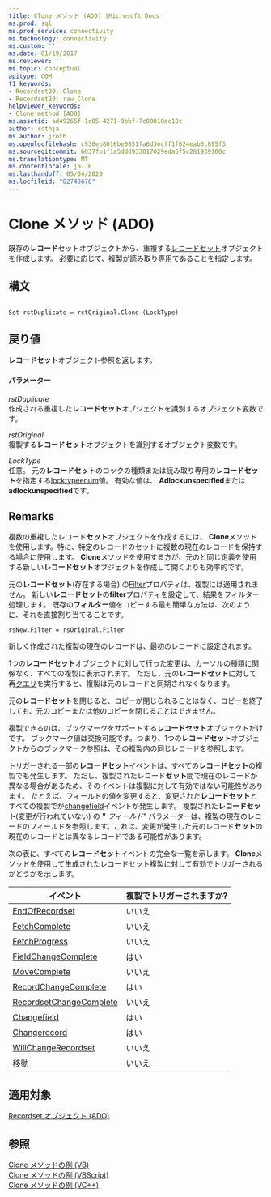 ```yaml
---
title: Clone メソッド (ADO) |Microsoft Docs
ms.prod: sql
ms.prod_service: connectivity
ms.technology: connectivity
ms.custom: ''
ms.date: 01/19/2017
ms.reviewer: ''
ms.topic: conceptual
apitype: COM
f1_keywords:
- Recordset20::Clone
- Recordset20::raw_Clone
helpviewer_keywords:
- Clone method [ADO]
ms.assetid: ad49265f-1c05-4271-9bbf-7c00010ac18c
author: rothja
ms.author: jroth
ms.openlocfilehash: c936eb8016be0851fa6d3ecff1f624eab6c895f3
ms.sourcegitcommit: 6037fb1f1a5ddd933017029eda5f5c281939100c
ms.translationtype: MT
ms.contentlocale: ja-JP
ms.lasthandoff: 05/04/2020
ms.locfileid: "82748678"
---
```

# <a name="clone-method-ado"></a>Clone メソッド (ADO)
既存の**レコード**セットオブジェクトから、重複する[レコードセット](../../../ado/reference/ado-api/recordset-object-ado.md)オブジェクトを作成します。 必要に応じて、複製が読み取り専用であることを指定します。  
  
## <a name="syntax"></a>構文  
  
```  
  
Set rstDuplicate = rstOriginal.Clone (LockType)  
```  
  
## <a name="return-value"></a>戻り値  
 **レコードセット**オブジェクト参照を返します。  
  
#### <a name="parameters"></a>パラメーター  
 *rstDuplicate*  
 作成される重複した**レコードセット**オブジェクトを識別するオブジェクト変数です。  
  
 *rstOriginal*  
 複製する**レコードセット**オブジェクトを識別するオブジェクト変数です。  
  
 *LockType*  
 任意。 元の**レコードセット**のロックの種類または読み取り専用の**レコードセット**を指定する[locktypeenum](../../../ado/reference/ado-api/locktypeenum.md)値。 有効な値は、 **Adlockunspecified**または**adlockunspecified**です。  
  
## <a name="remarks"></a>Remarks  
 複数の重複したレコード**セット**オブジェクトを作成するには、 **Clone**メソッドを使用します。特に、特定のレコードのセットに複数の現在のレコードを保持する場合に使用します。 **Clone**メソッドを使用する方が、元のと同じ定義を使用する新しい**レコードセット**オブジェクトを作成して開くよりも効率的です。  
  
 元の**レコードセット**(存在する場合) の[Filter](../../../ado/reference/ado-api/filter-property.md)プロパティは、複製には適用されません。 新しい**レコードセット**の**filter**プロパティを設定して、結果をフィルター処理します。 既存の**フィルター**値をコピーする最も簡単な方法は、次のように、それを直接割り当てることです。  
  
```  
rsNew.Filter = rsOriginal.Filter  
```  
  
 新しく作成された複製の現在のレコードは、最初のレコードに設定されます。  
  
 1つの**レコードセット**オブジェクトに対して行った変更は、カーソルの種類に関係なく、すべての複製に表示されます。 ただし、元の**レコードセット**に対して再[クエリ](../../../ado/reference/ado-api/requery-method.md)を実行すると、複製は元のレコードと同期されなくなります。  
  
 元の**レコードセット**を閉じると、コピーが閉じられることはなく、コピーを終了しても、元のコピーまたは他のコピーを閉じることはできません。  
  
 複製できるのは、ブックマークをサポートする**レコードセット**オブジェクトだけです。 ブックマーク値は交換可能です。つまり、1つの**レコードセット**オブジェクトからのブックマーク参照は、その複製内の同じレコードを参照します。  
  
 トリガーされる一部の**レコードセット**イベントは、すべての**レコードセット**の複製でも発生します。 ただし、複製されたレコード**セット**間で現在のレコードが異なる場合があるため、そのイベントは複製に対して有効ではない可能性があります。 たとえば、フィールドの値を変更すると、変更された**レコードセット**とすべての複製でが[changefield](../../../ado/reference/ado-api/willchangefield-and-fieldchangecomplete-events-ado.md)イベントが発生します。 複製された**レコードセット**(変更が行われていない) の **"** *フィールド*" パラメーターは、複製の現在のレコードのフィールドを参照します。これは、変更が発生した元のレコード**セット**の現在のレコードとは異なるレコードである可能性があります。  
  
 次の表に、すべての**レコードセット**イベントの完全な一覧を示します。 **Clone**メソッドを使用して生成されたレコードセット複製に対して有効でトリガーされるかどうかを示します。  
  
|イベント|複製でトリガーされますか?|  
|-----------|--------------------------|  
|[EndOfRecordset](../../../ado/reference/ado-api/endofrecordset-event-ado.md)|いいえ|  
|[FetchComplete](../../../ado/reference/ado-api/fetchcomplete-event-ado.md)|いいえ|  
|[FetchProgress](../../../ado/reference/ado-api/fetchprogress-event-ado.md)|いいえ|  
|[FieldChangeComplete](../../../ado/reference/ado-api/willchangefield-and-fieldchangecomplete-events-ado.md)|はい|  
|[MoveComplete](../../../ado/reference/ado-api/willmove-and-movecomplete-events-ado.md)|いいえ|  
|[RecordChangeComplete](../../../ado/reference/ado-api/willchangerecord-and-recordchangecomplete-events-ado.md)|はい|  
|[RecordsetChangeComplete](../../../ado/reference/ado-api/willchangerecordset-and-recordsetchangecomplete-events-ado.md)|いいえ|  
|[Changefield](../../../ado/reference/ado-api/willchangefield-and-fieldchangecomplete-events-ado.md)|はい|  
|[Changerecord](../../../ado/reference/ado-api/willchangerecord-and-recordchangecomplete-events-ado.md)|はい|  
|[WillChangeRecordset](../../../ado/reference/ado-api/willchangerecordset-and-recordsetchangecomplete-events-ado.md)|いいえ|  
|[移動](../../../ado/reference/ado-api/willmove-and-movecomplete-events-ado.md)|いいえ|  
  
## <a name="applies-to"></a>適用対象  
 [Recordset オブジェクト (ADO)](../../../ado/reference/ado-api/recordset-object-ado.md)  
  
## <a name="see-also"></a>参照  
 [Clone メソッドの例 (VB)](../../../ado/reference/ado-api/clone-method-example-vb.md)   
 [Clone メソッドの例 (VBScript)](../../../ado/reference/ado-api/clone-method-example-vbscript.md)   
 [Clone メソッドの例 (VC++)](../../../ado/reference/ado-api/clone-method-example-vc.md)   
